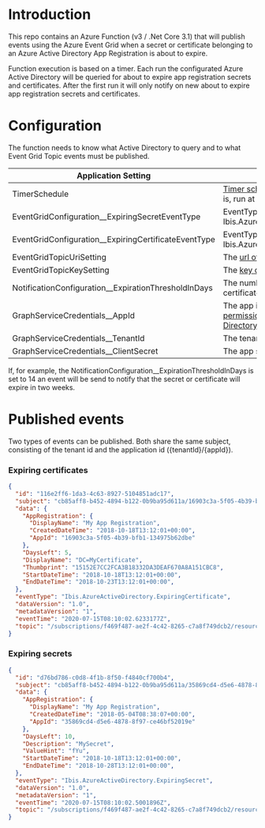 # Introduction 
This repo contains an Azure Function (v3 / .Net Core 3.1) that will publish events using the Azure Event Grid when a secret or certificate belonging to an Azure Active Directory App Registration is about to expire.

Function execution is based on a timer. Each run the configurated Azure Active Directory will be queried for about to expire app registration secrets and certificates. After the first run it will only notify on new about to expire app registration secrets and certificates.

# Configuration
The function needs to know what Active Directory to query and to what Event Grid Topic events must be published.

| Application Setting            | Description                                     
| ------------------------------ | ----------------------------------------------- | 
| TimerSchedule|[Timer schedule](https://docs.microsoft.com/en-us/azure/azure-functions/functions-bindings-timer?tabs=csharp#ncrontab-expressions) (e.g.: "0 30 6 * * *" which is, run at 6.30 every day)|
| EventGridConfiguration__ExpiringSecretEventType|EventType (e.g.: Ibis.AzureActiveDirectory.ExpiringSecret)|
| EventGridConfiguration__ExpiringCertificateEventType|EventType (e.g.: Ibis.AzureActiveDirectory.ExpiringCertificate)|
| EventGridTopicUriSetting | The [url of an Event Grid Topic](https://docs.microsoft.com/en-us/azure/event-grid/post-to-custom-topic#endpoint)
| EventGridTopicKeySetting | The [key of an Event Grid Topic](https://docs.microsoft.com/en-us/azure/event-grid/get-access-keys)
| NotificationConfiguration__ExpirationThresholdInDays | The number of days left before a secret or certificate expires and an event will be send)
| GraphServiceCredentials__AppId |The app id of an app registration that has [permissions to read the Azure Active Directory Application Data](https://docs.microsoft.com/en-us/graph/permissions-reference#application-resource-permissions)
| GraphServiceCredentials__TenantId | The tenant id
| GraphServiceCredentials__ClientSecret | The app secret

If, for example, the NotificationConfiguration__ExpirationThresholdInDays is set to 14 an event will be send to notify that the secret or certificate will expire in two weeks.

# Published events
Two types of events can be published. Both share the same subject, consisting of the tenant id and the application id ({tenantId}/{appId}).

### Expiring certificates
```json
{
  "id": "116e2ff6-1da3-4c63-8927-5104851adc17",
  "subject": "cb85aff8-b452-4894-b122-0b9ba95d611a/16903c3a-5f05-4b39-bfb1-134975b62dbe",
  "data": {
    "AppRegistration": {
      "DisplayName": "My App Registration",
      "CreatedDateTime": "2018-10-18T13:12:01+00:00",
      "AppId": "16903c3a-5f05-4b39-bfb1-134975b62dbe"
    },
    "DaysLeft": 5,
    "DisplayName": "DC=MyCertificate",
    "Thumbprint": "15152E7CC2FCA3B18332DA3DEAF670A8A151CBC8",
    "StartDateTime": "2018-10-18T13:12:01+00:00",
    "EndDateTime": "2018-10-23T13:12:01+00:00",
  },
  "eventType": "Ibis.AzureActiveDirectory.ExpiringCertificate",
  "dataVersion": "1.0",
  "metadataVersion": "1",
  "eventTime": "2020-07-15T08:10:02.6233177Z",
  "topic": "/subscriptions/f469f487-ae2f-4c42-8265-c7a8f749dcb2/resourceGroups/rg-monitoring/providers/Microsoft.EventGrid/topics/mytopic"
}
```

### Expiring secrets
```json
{
  "id": "d76bd786-c0d8-4f1b-8f50-f4840cf700b4",
  "subject": "cb85aff8-b452-4894-b122-0b9ba95d611a/35869cd4-d5e6-4878-8f97-ce46bf52019e",
  "data": {
    "AppRegistration": {
      "DisplayName": "My App Registration",
      "CreatedDateTime": "2018-05-04T08:38:07+00:00",
      "AppId": "35869cd4-d5e6-4878-8f97-ce46bf52019e"
    },
    "DaysLeft": 10,
    "Description": "MySecret",
    "ValueHint": "fYu",
    "StartDateTime": "2018-10-18T13:12:01+00:00",
    "EndDateTime": "2018-10-28T13:12:01+00:00",
  },
  "eventType": "Ibis.AzureActiveDirectory.ExpiringSecret",
  "dataVersion": "1.0",
  "metadataVersion": "1",
  "eventTime": "2020-07-15T08:10:02.5001896Z",
  "topic": "/subscriptions/f469f487-ae2f-4c42-8265-c7a8f749dcb2/resourceGroups/rg-monitoring/providers/Microsoft.EventGrid/topics/mytopic"
}
```

